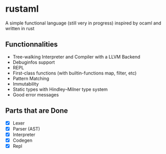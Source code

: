 # rustaml

A simple functional language (still very in progress) inspired by ocaml and written in rust

## Functionnalities
- Tree-walking Interpreter and Compiler with a LLVM Backend
- Debuginfos support
- REPL
- First-class functions (with builtin-functions map, filter, etc)
- Pattern Matching
- Immutability
- Static types with Hindley–Milner type system
- Good error messages


## Parts that are Done
- [x] Lexer
- [x] Parser (AST)
- [x] Interpreter
- [x] Codegen
- [x] Repl